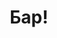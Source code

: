 ---
layout: page
title: Бар!
description: 'Где пить?'
image: assets/images/bar01.jpg
nav-menu: true
show_tile: true
---